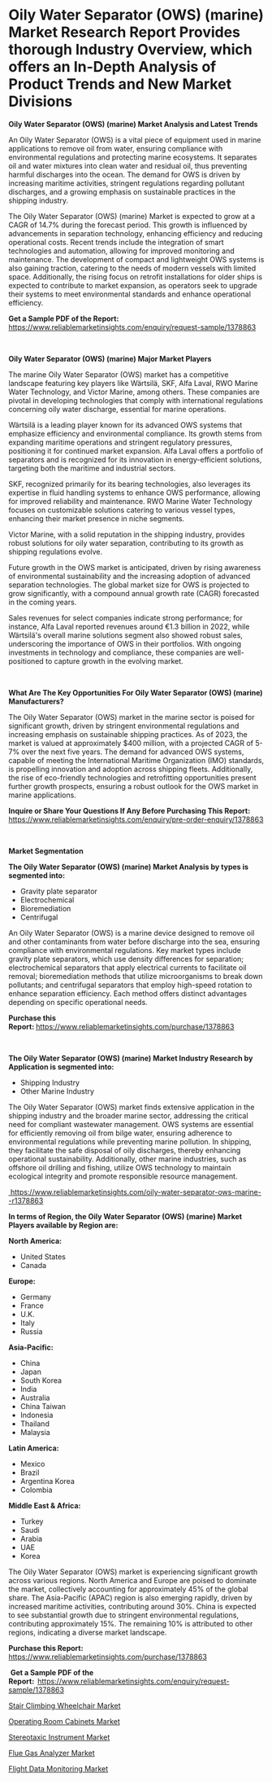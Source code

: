 <p><h1>Oily Water Separator (OWS) (marine) Market Research Report Provides thorough Industry Overview, which offers an In-Depth Analysis of Product Trends and New Market Divisions</h1></p><p><strong>Oily Water Separator (OWS) (marine) Market Analysis and Latest Trends</strong></p>
<p><p>An Oily Water Separator (OWS) is a vital piece of equipment used in marine applications to remove oil from water, ensuring compliance with environmental regulations and protecting marine ecosystems. It separates oil and water mixtures into clean water and residual oil, thus preventing harmful discharges into the ocean. The demand for OWS is driven by increasing maritime activities, stringent regulations regarding pollutant discharges, and a growing emphasis on sustainable practices in the shipping industry.</p><p>The Oily Water Separator (OWS) (marine) Market is expected to grow at a CAGR of 14.7% during the forecast period. This growth is influenced by advancements in separation technology, enhancing efficiency and reducing operational costs. Recent trends include the integration of smart technologies and automation, allowing for improved monitoring and maintenance. The development of compact and lightweight OWS systems is also gaining traction, catering to the needs of modern vessels with limited space. Additionally, the rising focus on retrofit installations for older ships is expected to contribute to market expansion, as operators seek to upgrade their systems to meet environmental standards and enhance operational efficiency.</p></p>
<p><strong>Get a Sample PDF of the Report:&nbsp;</strong> <a href="https://www.reliablemarketinsights.com/enquiry/request-sample/1378863?utm_campaign=3209&utm_medium=2&utm_source=Github&utm_content=ia&utm_term=11042025&utm_id=oily-water-separator-ows-marine">https://www.reliablemarketinsights.com/enquiry/request-sample/1378863</a></p>
<p>&nbsp;</p>
<p><strong>Oily Water Separator (OWS) (marine) Major Market Players</strong></p>
<p><p>The marine Oily Water Separator (OWS) market has a competitive landscape featuring key players like Wärtsilä, SKF, Alfa Laval, RWO Marine Water Technology, and Victor Marine, among others. These companies are pivotal in developing technologies that comply with international regulations concerning oily water discharge, essential for marine operations.</p><p>Wärtsilä is a leading player known for its advanced OWS systems that emphasize efficiency and environmental compliance. Its growth stems from expanding maritime operations and stringent regulatory pressures, positioning it for continued market expansion. Alfa Laval offers a portfolio of separators and is recognized for its innovation in energy-efficient solutions, targeting both the maritime and industrial sectors.</p><p>SKF, recognized primarily for its bearing technologies, also leverages its expertise in fluid handling systems to enhance OWS performance, allowing for improved reliability and maintenance. RWO Marine Water Technology focuses on customizable solutions catering to various vessel types, enhancing their market presence in niche segments.</p><p>Victor Marine, with a solid reputation in the shipping industry, provides robust solutions for oily water separation, contributing to its growth as shipping regulations evolve.</p><p>Future growth in the OWS market is anticipated, driven by rising awareness of environmental sustainability and the increasing adoption of advanced separation technologies. The global market size for OWS is projected to grow significantly, with a compound annual growth rate (CAGR) forecasted in the coming years.</p><p>Sales revenues for select companies indicate strong performance; for instance, Alfa Laval reported revenues around €1.3 billion in 2022, while Wärtsilä's overall marine solutions segment also showed robust sales, underscoring the importance of OWS in their portfolios. With ongoing investments in technology and compliance, these companies are well-positioned to capture growth in the evolving market.</p></p>
<p>&nbsp;</p>
<p><strong>What Are The Key Opportunities For Oily Water Separator (OWS) (marine) Manufacturers?</strong></p>
<p><p>The Oily Water Separator (OWS) market in the marine sector is poised for significant growth, driven by stringent environmental regulations and increasing emphasis on sustainable shipping practices. As of 2023, the market is valued at approximately $400 million, with a projected CAGR of 5-7% over the next five years. The demand for advanced OWS systems, capable of meeting the International Maritime Organization (IMO) standards, is propelling innovation and adoption across shipping fleets. Additionally, the rise of eco-friendly technologies and retrofitting opportunities present further growth prospects, ensuring a robust outlook for the OWS market in marine applications.</p></p>
<p><strong>Inquire or Share Your Questions If Any Before Purchasing This Report:</strong> <a href="https://www.reliablemarketinsights.com/enquiry/pre-order-enquiry/1378863?utm_campaign=3209&utm_medium=2&utm_source=Github&utm_content=ia&utm_term=11042025&utm_id=oily-water-separator-ows-marine">https://www.reliablemarketinsights.com/enquiry/pre-order-enquiry/1378863</a></p>
<p>&nbsp;</p>
<p><strong>Market Segmentation</strong></p>
<p><strong>The Oily Water Separator (OWS) (marine) Market Analysis by types is segmented into:</strong></p>
<p><ul><li>Gravity plate separator</li><li>Electrochemical</li><li>Bioremediation</li><li>Centrifugal</li></ul></p>
<p><p>An Oily Water Separator (OWS) is a marine device designed to remove oil and other contaminants from water before discharge into the sea, ensuring compliance with environmental regulations. Key market types include gravity plate separators, which use density differences for separation; electrochemical separators that apply electrical currents to facilitate oil removal; bioremediation methods that utilize microorganisms to break down pollutants; and centrifugal separators that employ high-speed rotation to enhance separation efficiency. Each method offers distinct advantages depending on specific operational needs.</p></p>
<p><strong>Purchase this Report:&nbsp;</strong><a href="https://www.reliablemarketinsights.com/purchase/1378863?utm_campaign=3209&utm_medium=2&utm_source=Github&utm_content=ia&utm_term=11042025&utm_id=oily-water-separator-ows-marine">https://www.reliablemarketinsights.com/purchase/1378863</a></p>
<p>&nbsp;</p>
<p><strong>The Oily Water Separator (OWS) (marine) Market Industry Research by Application is segmented into:</strong></p>
<p><ul><li>Shipping Industry</li><li>Other Marine Industry</li></ul></p>
<p><p>The Oily Water Separator (OWS) market finds extensive application in the shipping industry and the broader marine sector, addressing the critical need for compliant wastewater management. OWS systems are essential for efficiently removing oil from bilge water, ensuring adherence to environmental regulations while preventing marine pollution. In shipping, they facilitate the safe disposal of oily discharges, thereby enhancing operational sustainability. Additionally, other marine industries, such as offshore oil drilling and fishing, utilize OWS technology to maintain ecological integrity and promote responsible resource management.</p></p>
<p><a href="https://www.reliablemarketinsights.com/oily-water-separator-ows-marine--r1378863?utm_campaign=3209&utm_medium=2&utm_source=Github&utm_content=ia&utm_term=11042025&utm_id=oily-water-separator-ows-marine">&nbsp;https://www.reliablemarketinsights.com/oily-water-separator-ows-marine--r1378863</a></p>
<p><strong>In terms of Region, the Oily Water Separator (OWS) (marine) Market Players available by Region are:</strong></p>
<p>
    <p> <strong> North America: </strong>
        <ul>
            <li>United States</li>
            <li>Canada</li>
        </ul>
        </p> 
    <p> <strong> Europe: </strong>
        <ul>
            <li>Germany</li>
            <li>France</li>
            <li>U.K.</li>
            <li>Italy</li>
            <li>Russia</li>
        </ul>
        </p> 
    <p> <strong> Asia-Pacific: </strong>
        <ul>
            <li>China</li>
            <li>Japan</li>
            <li>South Korea</li>
            <li>India</li>
            <li>Australia</li>
            <li>China Taiwan</li>
            <li>Indonesia</li>
            <li>Thailand</li>
            <li>Malaysia</li>
        </ul>
        </p> 
    <p> <strong> Latin America: </strong>
        <ul>
            <li>Mexico</li>
            <li>Brazil</li>
            <li>Argentina Korea</li>
            <li>Colombia</li>
        </ul>
        </p> 
    <p> <strong> Middle East & Africa: </strong>
        <ul>
            <li>Turkey</li>
            <li>Saudi</li>
            <li>Arabia</li>
            <li>UAE</li>
            <li>Korea</li>
        </ul>
    </p>
    </p>
<p><p>The Oily Water Separator (OWS) market is experiencing significant growth across various regions. North America and Europe are poised to dominate the market, collectively accounting for approximately 45% of the global share. The Asia-Pacific (APAC) region is also emerging rapidly, driven by increased maritime activities, contributing around 30%. China is expected to see substantial growth due to stringent environmental regulations, contributing approximately 15%. The remaining 10% is attributed to other regions, indicating a diverse market landscape.</p></p>
<p><strong>Purchase this Report: </strong><a href="https://www.reliablemarketinsights.com/purchase/1378863?utm_campaign=3209&utm_medium=2&utm_source=Github&utm_content=ia&utm_term=11042025&utm_id=oily-water-separator-ows-marine">https://www.reliablemarketinsights.com/purchase/1378863</a></p>
<p>&nbsp;<strong>Get a Sample PDF of the Report:&nbsp;&nbsp;</strong><a href="https://www.reliablemarketinsights.com/enquiry/request-sample/1378863?utm_campaign=3209&utm_medium=2&utm_source=Github&utm_content=ia&utm_term=11042025&utm_id=oily-water-separator-ows-marine">https://www.reliablemarketinsights.com/enquiry/request-sample/1378863</a></p>
<p><strong></strong></p>
<p><p><a href="https://www.linkedin.com/pulse/stair-climbing-wheelchair-market-overview-products-services-115-sazte?utm_campaign=3209&utm_medium=2&utm_source=Github&utm_content=ia&utm_term=11042025&utm_id=oily-water-separator-ows-marine">Stair Climbing Wheelchair Market</a></p><p><a href="https://www.linkedin.com/pulse/operating-room-cabinets-market-expected-see-significant-competition-rbtje?utm_campaign=3209&utm_medium=2&utm_source=Github&utm_content=ia&utm_term=11042025&utm_id=oily-water-separator-ows-marine">Operating Room Cabinets Market</a></p><p><a href="https://www.linkedin.com/pulse/market-insights-global-stereotaxic-instrument-forecast-innovation-gdx3e?utm_campaign=3209&utm_medium=2&utm_source=Github&utm_content=ia&utm_term=11042025&utm_id=oily-water-separator-ows-marine">Stereotaxic Instrument Market</a></p><p><a href="https://github.com/tashiafun920/Market-Research-Report-List-1/blob/main/flue-gas-analyzer-market.md?utm_campaign=3209&utm_medium=2&utm_source=Github&utm_content=ia&utm_term=11042025&utm_id=oily-water-separator-ows-marine">Flue Gas Analyzer Market</a></p><p><a href="https://github.com/toldenargelia86/Market-Research-Report-List-1/blob/main/flight-data-monitoring-market.md?utm_campaign=3209&utm_medium=2&utm_source=Github&utm_content=ia&utm_term=11042025&utm_id=oily-water-separator-ows-marine">Flight Data Monitoring Market</a></p></p>